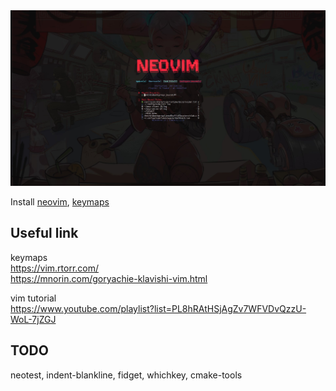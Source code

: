 <div align="center">
    <img src="doc/images/neovim.jpg" style="margin: auto"/>
</div>  


Install [neovim](doc/install_neovim.md), [keymaps](doc/keymaps.txt)  

## Useful link  

keymaps    
https://vim.rtorr.com/  
https://mnorin.com/goryachie-klavishi-vim.html  

vim tutorial  
https://www.youtube.com/playlist?list=PL8hRAtHSjAgZv7WFVDvQzzU-WoL-7jZGJ  

## TODO  
neotest, indent-blankline, fidget, whichkey, cmake-tools  
